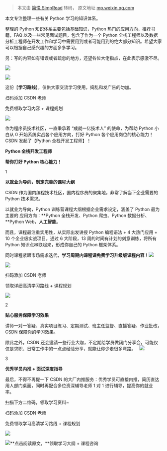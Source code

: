 > 本文由 [简悦 SimpRead](http://ksria.com/simpread/) 转码， 原文地址 [mp.weixin.qq.com](https://mp.weixin.qq.com/s/-cKHBs9Gvfyn5HCTri5P9A)

本文专注整理一些有关 Python 学习的知识体系。  

整理的 Python 知识体系主要包括基础知识，Python 热门的应用方向，推荐书籍，FAQ 以及一些常见面试题目，包含了作为一个 Python 全栈工程师以及数据分析工程师在开发工作和学习中需要用到或者可能用到的绝大部分知识。希望大家可以根据自己感兴趣的方面多多学习。

另：写的内容如有错误或者疏忽的地方，还望各位大佬指点，在此表示感激不尽。

![](https://mmbiz.qpic.cn/mmbiz_png/IxTdMjvgET4VmghT4IG2Lfaa1sT43PZFOL8ZE8thlJ5QKLiaNwg6cRoxClzYWup4fArfnYf7LrKAsNJdHedYlBQ/640?wx_fmt=png)

![](https://mmbiz.qpic.cn/mmbiz_png/IxTdMjvgET4VmghT4IG2Lfaa1sT43PZFCI3FOSYfvIuBia4qibianibFnfMjPfqZhMIvLiaicQxCic6FGmeYWwqkAkepw/640?wx_fmt=png)

这份【**学习路线**】，仅供大家交流学习使用，捣乱和发广告的勿加。

扫码添加 CSDN 老师

免费领取学习内容 + 课程规划

![](https://mmbiz.qpic.cn/mmbiz_jpg/IxTdMjvgET6nib7HvUpbkBh28OqNqPgaOFSp3loSrFGAhP03ibwhJOoNT5SMgs4iatQKVXY4voia0rQmou41ticAAag/640?wx_fmt=jpeg)

作为程序员技术社区，一直秉承着 “成就一亿技术人” 的使命，为帮助 Python 小白从 0 开始系统实战各个应用方向，打好 Python 各个应用岗位的核心能力！CSDN 发起了【Python 全栈开发工程师】！

**Python 全栈开发工程师**

**帮你打好 Python 核心能力！**

1

************以就业为导向，制定完善的课程大纲************ 

CSDN 作为国内编程技术社区，国内程序员的聚集地，非常了解当下企业需要的 Python 技术需求。

以就业为导向，Python 训练营课程大纲根据企业需求设定，涵盖了 Python 最为主要的 应用方向：**Python 全栈开发、Python 爬虫、Python 数据分析、**Python Web，**人工智能**。

而且，课程最注重实用性，从实际出发讲授 Python 编程语法 + 4 大热门应用 + 10 个企业级实战项目。通过 6 大阶段，13 周的时间有计划的刻意训练，将所有 Python 知识点串联起来，形成你自己的 Python 框架体系。

同时课程紧跟市场需求迭代，**学习周期内课程课免费学习升级版课程内容！**![](https://mmbiz.qpic.cn/mmbiz_png/IxTdMjvgET4VmghT4IG2Lfaa1sT43PZFF2NTQvryLWVibO8hIFAmcT5A9HR2GnuMvHlNR0zsC3Hvb9iaibhNTTyDw/640?wx_fmt=png)

![](https://mmbiz.qpic.cn/mmbiz_jpg/IxTdMjvgET4VmghT4IG2Lfaa1sT43PZFLB5S49jKySibF5micnq6kXzoa1kRWwxc6rSov1lBhUxEic4M8YQMq0B1Q/640?wx_fmt=jpeg)

扫码添加 CSDN 老师

领取详细高清学习路线 + 课程规划

![](https://mmbiz.qpic.cn/mmbiz_jpg/IxTdMjvgET6nib7HvUpbkBh28OqNqPgaOFSp3loSrFGAhP03ibwhJOoNT5SMgs4iatQKVXY4voia0rQmou41ticAAag/640?wx_fmt=jpeg)

2

**贴心服务保障学习效果**

讲师一对一答疑、真实项目练习、定期测试、班主任监督、直播答疑、作业批改，CSDN 保障你的学习效果。  

除此之外，CSDN 还会邀请一些行业大咖，不定期给学员做闭门分享会，可能仅仅是求职、日常工作中的一点点经验分享，就能让你少走很多弯路。   ![](https://mmbiz.qpic.cn/mmbiz_png/zHoxcIcficInNZRseBnpYThhIsktkicHUuMqicEibs4cvToZR9sqFdCT3DfRSfhTZmSRPhkiaFPMTgCpPSwFbub2GtQ/640?wx_fmt=png)

3

************************优秀学员内推 + 面试深度指导************************ 

最后，不得不再提一下 CSDN 的大厂内推服务：优秀学员可直接内推，简历直达用人部门桌面，同时再配合多位资深辅导老师 1 对 1 进行辅导，提高你的就业率。 

扫描下方二维码，领取学习资料~

扫码添加 CSDN 老师

免费领取学习高清学习路线 + 课程规划

![](https://mmbiz.qpic.cn/mmbiz_jpg/IxTdMjvgET6nib7HvUpbkBh28OqNqPgaOFSp3loSrFGAhP03ibwhJOoNT5SMgs4iatQKVXY4voia0rQmou41ticAAag/640?wx_fmt=jpeg)

![](https://mmbiz.qpic.cn/mmbiz_png/jtj44vboaF2uHSwicmDrTiaEHTpCxuMMJ1hvDpcqC5KibwtVx9YeAGPdaKxB2mDWyc4CbOmPvj8x0Hme5ZONPSnVA/640?wx_fmt=png)**点击阅读原文，**领取学习大纲 + 课程咨询